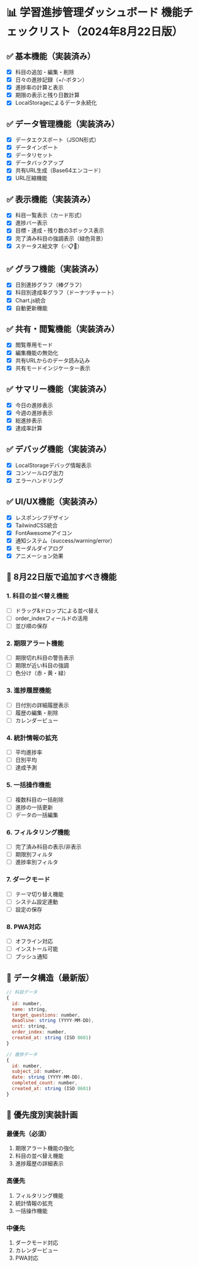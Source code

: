 # 📊 学習進捗管理ダッシュボード 機能チェックリスト（2024年8月22日版）

## ✅ 基本機能（実装済み）
- [x] 科目の追加・編集・削除
- [x] 日々の進捗記録（+/-ボタン）
- [x] 進捗率の計算と表示
- [x] 期限の表示と残り日数計算
- [x] LocalStorageによるデータ永続化

## ✅ データ管理機能（実装済み）
- [x] データエクスポート（JSON形式）
- [x] データインポート
- [x] データリセット
- [x] データバックアップ
- [x] 共有URL生成（Base64エンコード）
- [x] URL圧縮機能

## ✅ 表示機能（実装済み）
- [x] 科目一覧表示（カード形式）
- [x] 進捗バー表示
- [x] 目標・達成・残り数の3ボックス表示
- [x] 完了済み科目の強調表示（緑色背景）
- [x] ステータス絵文字（✅📋📝）

## ✅ グラフ機能（実装済み）
- [x] 日別進捗グラフ（棒グラフ）
- [x] 科目別達成率グラフ（ドーナツチャート）
- [x] Chart.js統合
- [x] 自動更新機能

## ✅ 共有・閲覧機能（実装済み）
- [x] 閲覧専用モード
- [x] 編集機能の無効化
- [x] 共有URLからのデータ読み込み
- [x] 共有モードインジケーター表示

## ✅ サマリー機能（実装済み）
- [x] 今日の進捗表示
- [x] 今週の進捗表示
- [x] 総進捗表示
- [x] 達成率計算

## ✅ デバッグ機能（実装済み）
- [x] LocalStorageデバッグ情報表示
- [x] コンソールログ出力
- [x] エラーハンドリング

## ✅ UI/UX機能（実装済み）
- [x] レスポンシブデザイン
- [x] TailwindCSS統合
- [x] FontAwesomeアイコン
- [x] 通知システム（success/warning/error）
- [x] モーダルダイアログ
- [x] アニメーション効果

## 🔄 8月22日版で追加すべき機能

### 1. 科目の並べ替え機能
- [ ] ドラッグ&ドロップによる並べ替え
- [ ] order_indexフィールドの活用
- [ ] 並び順の保存

### 2. 期限アラート機能
- [ ] 期限切れ科目の警告表示
- [ ] 期限が近い科目の強調
- [ ] 色分け（赤・黄・緑）

### 3. 進捗履歴機能
- [ ] 日付別の詳細履歴表示
- [ ] 履歴の編集・削除
- [ ] カレンダービュー

### 4. 統計情報の拡充
- [ ] 平均進捗率
- [ ] 日別平均
- [ ] 達成予測

### 5. 一括操作機能
- [ ] 複数科目の一括削除
- [ ] 進捗の一括更新
- [ ] データの一括編集

### 6. フィルタリング機能
- [ ] 完了済み科目の表示/非表示
- [ ] 期限別フィルタ
- [ ] 進捗率別フィルタ

### 7. ダークモード
- [ ] テーマ切り替え機能
- [ ] システム設定連動
- [ ] 設定の保存

### 8. PWA対応
- [ ] オフライン対応
- [ ] インストール可能
- [ ] プッシュ通知

## 📅 データ構造（最新版）

```javascript
// 科目データ
{
  id: number,
  name: string,
  target_questions: number,
  deadline: string (YYYY-MM-DD),
  unit: string,
  order_index: number,
  created_at: string (ISO 8601)
}

// 進捗データ
{
  id: number,
  subject_id: number,
  date: string (YYYY-MM-DD),
  completed_count: number,
  created_at: string (ISO 8601)
}
```

## 🎯 優先度別実装計画

### 最優先（必須）
1. 期限アラート機能の強化
2. 科目の並べ替え機能
3. 進捗履歴の詳細表示

### 高優先
1. フィルタリング機能
2. 統計情報の拡充
3. 一括操作機能

### 中優先
1. ダークモード対応
2. カレンダービュー
3. PWA対応